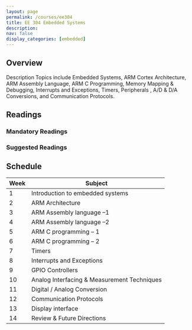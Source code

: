 ```yaml
---
layout: page
permalink: /courses/ee304
title: EE 304 Embedded Systems
description:
nav: false
display_categories: [embedded]
---
```


## Overview
Description	Topics include Embedded Systems,
 ARM Cortex Architecture, ARM Assembly Language,
 ARM C Programming, Memory Mapping & Debugging,
 Interrupts and Exceptions, Timers, Peripherals
 , A/D & D/A Conversions, and Communication Protocols.

## Readings 
### Mandatory Readings
### Suggested Readings



## Schedule 

| Week | Subject|
|-------|--------|
| 1 | Introduction to embedded systems |
| 2  | ARM Architecture | 
| 3 | ARM Assembly language –1 |
| 4 | ARM Assembly language –2 | 
| 5 | ARM C programming – 1 |
| 6 | ARM C programming – 2 | 
| 7 | Timers |
| 8 | Interrupts and Exceptions | 
| 9 | GPIO Controllers| 
| 10 | Analog Interfacing & Measurement Techniques | 
| 11 | Digital / Analog Conversion | 
| 12 | Communication Protocols |
| 13 | Display interface | 
| 14 | Review & Future Directions |